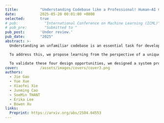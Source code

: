 ```yaml
---
title:          "Understanding Codebase like a Professional! Human–AI Collaboration for Code Comprehension"
date:           2025-05-20 00:01:00 +0800
selected:       true
# pub:            "International Conference on Machine Learning (ICML)"
# pub_pre:        "Submitted to "
pub_post:       'Under review.'
pub_date:       "2025"
abstract: >-
  Understanding an unfamiliar codebase is an essential task for developers in various scenarios, such as during the onboarding process. Especially when the codebase is large and time is limited, achieving a decent level of comprehension remains challenging for both experienced and novice developers, even with the assistance of large language models (LLMs). Existing studies have shown that LLMs often fail to support users in understanding code structures or to provide user-centered, adaptive, and dynamic assistance in real-world settings.

  To address this, we propose learning from the perspective of a unique role, code auditors, whose work often requires them to quickly familiarize themselves with new code projects on weekly or even daily basis. To achieve this, we recruited and interviewed 8 code auditing practitioners to understand how they master codebase understanding. We identified several design opportunities for an LLM-based codebase understanding system: supporting cognitive alignment through automated codebase information extraction, decomposition, and representation, as well as reducing manual effort and conversational distraction through interaction design.

  To validate these four design opportunities, we designed a system prototype, CodeMap, that provides dynamic information extraction and representation aligned with the human cognitive flow and enables interactive switching among hierarchical codebase visualizations. To evaluate the usefulness of our system, we conducted a user study with nine experienced developers and six novice developers. Our results demonstrate that CodeMap significantly improved users’ perceived intuitiveness, ease of use, and usefulness in supporting code comprehension, while reducing their reliance on reading and interpreting LLM responses by 79% and increasing map usage time by 90% compared with the static visualization analysis tool. It also enhances novice developers’ perceived understanding and reduces their unpurposeful exploration. The insights derived from our interviews and the design of CodeMap can inspire future LLM-based research on code comprehension, such as onboarding support systems. 
cover:          /assets/images/covers/cover3.png
authors:
  - Jie Gao
  - Yue Xue
  - Xiaofei Xie
  - Junming Cao
  - SoeMin THANT
  - Erika Lee
  - Bowen Xu
links:
  Preprint: https://arxiv.org/abs/2504.04553
---
```

